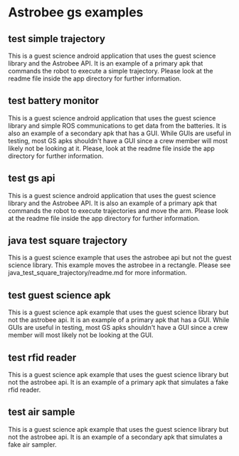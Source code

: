 # Astrobee gs examples

## test simple trajectory

This is a guest science android application that uses the guest science 
library and the Astrobee API. It is an example of a primary apk that commands 
the robot to execute a simple trajectory. Please look at the readme file 
inside the app directory for further information.

## test battery monitor

This is a guest science android application that uses the guest science 
library and simple ROS communications to get data from the batteries. It is 
also an example of a secondary apk that has a GUI. While GUIs are useful in 
testing, most GS apks shouldn't have a GUI since a crew member will most 
likely not be looking at it. Please, look at the readme file inside the app 
directory for further information.

## test gs api

This is a guest science android application that uses the guest science 
library and the Astrobee API. It is also an example of a primary apk that 
commands the robot to execute trajectories and move the arm. Please look at 
the readme file inside the app directory for further information.

## java test square trajectory

This is a guest science example that uses the astrobee api but not the guest science library. This example moves the astrobee in a rectangle. Please see java\_test\_square\_trajectory/readme.md for more information.

## test guest science apk

This is a guest science apk example that uses the guest science library but 
not the astrobee api. It is an example of a primary apk that has a GUI. While 
GUIs are useful in testing, most GS apks shouldn't have a GUI since a crew 
member will most likely not be looking at the GUI.

## test rfid reader

This is a guest science apk example that uses the guest science library but 
not the astrobee api. It is an example of a primary apk that simulates a fake 
rfid reader.

## test air sample

This is a guest science apk example that uses the guest science library but 
not the astrobee api. It is an example of a secondary apk that simulates a 
fake air sampler.
